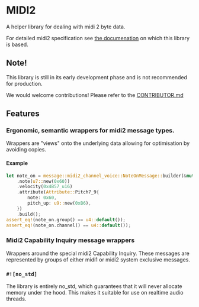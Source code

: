 # MIDI2

A helper library for dealing with midi 2 byte data.

For detailed midi2 specification see [the documenation](https://midi.org/)
on which this library is based.

## **Note!**

This library is still in its early development phase and is not
recommended for production.

We would welcome contributions! 
Please refer to the [CONTRIBUTOR.md](CONTRIBUTOR.md)

## Features
    
### Ergonomic, semantic wrappers for midi2 message types.
Wrappers are "views" onto the underlying data
allowing for optimisation by avoiding copies.

#### Example

<!-- todo: add to doc tests -->
```rust
let note_on = message::midi2_channel_voice::NoteOnMessage::builder(&mut [0x0; 2])
    .note(u7::new(0x60))
    .velocity(0x4B57_u16)
    .attribute(Attribute::Pitch7_9{
        note: 0x60,
        pitch_up: u9::new(0xB6),
    })
    .build();
assert_eq!(note_on.group() == u4::default());
assert_eq!(note_on.channel() == u4::default());
```

### Midi2 Capability Inquiry message wrappers
Wrappers around the special midi2 Capability Inquiry.
These messages are represented by groups of either midi1 or midi2 
system exclusive messages.

### `#![no_std]`
The library is entirely no_std, which guarantees that 
it will never allocate memory under the hood.
This makes it suitable for use on realtime audio threads.

